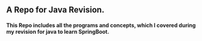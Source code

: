 ## A Repo for Java Revision.
#### This Repo includes all the programs and concepts, which I covered during my revision for java to learn SpringBoot.
